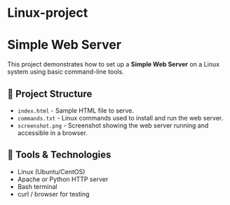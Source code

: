 # Linux-project
# Simple Web Server

This project demonstrates how to set up a **Simple Web Server** on a Linux system using basic command-line tools.

## 📁 Project Structure

- `index.html` - Sample HTML file to serve.
- `commands.txt` - Linux commands used to install and run the web server.
- `screenshot.png` - Screenshot showing the web server running and accessible in a browser.

## 🧰 Tools & Technologies

- Linux (Ubuntu/CentOS)
- Apache or Python HTTP server
- Bash terminal
- curl / browser for testing

